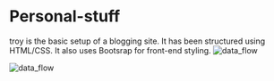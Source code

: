 # Personal-stuff

  
troy is the basic setup of a blogging site. It has been structured using HTML/CSS.  It also uses Bootsrap for front-end styling.
![data_flow](https://user-images.githubusercontent.com/11174326/49939360-b3ad8d80-feed-11e8-9eba-99b1d44e7a4b.png)

![data_flow](https://user-images.githubusercontent.com/11174326/49940782-9bd80880-fef1-11e8-8ad4-f3ec41c5c00e.png)
